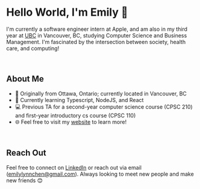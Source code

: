 # Hello World, I'm Emily 👋

I'm currently a software engineer intern at Apple, and am also in my third year at [UBC](https://www.ubc.ca/) in Vancouver, BC, studying Computer Science and Business Management. I'm fascinated by the intersection between society, health care, and computing!

<br/>


## About Me

- 📍  Originally from Ottawa, Ontario; currently located in Vancouver, BC
- 🌱  Currently learning Typescript, NodeJS, and React
- 💻  Previous TA for a second-year computer science course (CPSC 210) and first-year introductory cs course (CPSC 110)
- 🌐  Feel free to visit my [website](https://emilylynnchen.netlify.app/) to learn more!


<br/>

## Reach Out

Feel free to connect on [LinkedIn](https://www.linkedin.com/in/emily-c-55680b124/) or reach out via email (emilylynnchen@gmail.com). Always looking to meet new people and make new friends 😊


